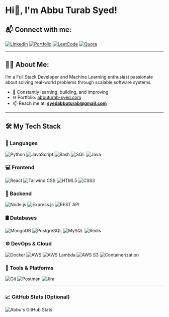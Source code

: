 # Hi👋, I'm Abbu Turab Syed!

## 📬 Connect with me:
[![LinkedIn](https://img.shields.io/badge/LinkedIn-blue?logo=linkedin&style=flat)](https://www.linkedin.com/in/abbuturabsyed/)
[![Portfolio](https://img.shields.io/badge/Portfolio-000?logo=vercel&style=flat)](https://abbuturab-syed.com)
[![LeetCode](https://img.shields.io/badge/LeetCode-FFA116?logo=leetcode&style=flat)](https://leetcode.com/)
[![Quora](https://img.shields.io/badge/Quora-B92B27?logo=quora&style=flat)](https://quora.com/)

---

## 🙋‍♂️ About Me:
I’m a Full Stack Developer and Machine Learning enthusiast passionate about solving real-world problems through scalable software systems.

- 🔭 Constantly learning, building, and improving
- 🌐 Portfolio: [abbuturab-syed.com](https://abbuturab-syed.com)
- 📫 Reach me at: **syedabbuturab@gmail.com**

---
## 🛠 My Tech Stack

### 🚀 Languages
![Python](https://img.shields.io/badge/Python-3776AB?style=flat&logo=python)
![JavaScript](https://img.shields.io/badge/JavaScript-F7DF1E?style=flat&logo=javaScript)
![Bash](https://img.shields.io/badge/Bash-121011?style=flat&logo=gnu-bash)
![SQL](https://img.shields.io/badge/SQL-4479A1?style=flat&logo=mysql)
![Java](https://img.shields.io/badge/Java-007396?style=flat&logo=java)

### 💻 Frontend
![React](https://img.shields.io/badge/React-20232A?style=flat&logo=react)
![Tailwind CSS](https://img.shields.io/badge/TailwindCSS-38B2AC?style=flat&logo=tailwind-css)
![HTML5](https://img.shields.io/badge/HTML5-E34F26?style=flat&logo=html5)
![CSS3](https://img.shields.io/badge/CSS3-1572B6?style=flat&logo=css3)

### 🔧 Backend
![Node.js](https://img.shields.io/badge/Node.js-339933?style=flat&logo=node.js)
![Express.js](https://img.shields.io/badge/Express.js-000000?style=flat&logo=express)
![REST API](https://img.shields.io/badge/REST--API-FF6C37?style=flat)

### 🛢️ Databases
![MongoDB](https://img.shields.io/badge/MongoDB-4EA94B?style=flat&logo=mongodb)
![PostgreSQL](https://img.shields.io/badge/PostgreSQL-336791?style=flat&logo=postgresql)
![MySQL](https://img.shields.io/badge/MySQL-00758F?style=flat&logo=mysql)
![Redis](https://img.shields.io/badge/Redis-DC382D?style=flat&logo=redis)

### ⚙️ DevOps & Cloud
![Docker](https://img.shields.io/badge/Docker-2496ED?style=flat&logo=docker)
![AWS](https://img.shields.io/badge/AWS-232F3E?style=flat&logo=amazon-aws)
![AWS Lambda](https://img.shields.io/badge/AWS--Lambda-F90?style=flat&logo=aws-lambda)
![AWS S3](https://img.shields.io/badge/AWS--S3-569A31?style=flat&logo=amazon-s3)
![Containerization](https://img.shields.io/badge/Containerization-0db7ed?style=flat&logo=docker)


### 🧰 Tools & Platforms
![Git](https://img.shields.io/badge/Git-F05032?style=flat&logo=git)
![Postman](https://img.shields.io/badge/Postman-FF6C37?style=flat&logo=postman)
![Jira](https://img.shields.io/badge/Jira-0052CC?style=flat&logo=jira)

---

### 📈 GitHub Stats (Optional)
![Abbu's GitHub Stats](https://github-readme-stats.vercel.app/api?username=SyedAbbuTurab&show_icons=true&theme=radical)
